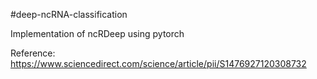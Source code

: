 #deep-ncRNA-classification

Implementation of ncRDeep using pytorch

Reference: https://www.sciencedirect.com/science/article/pii/S1476927120308732

